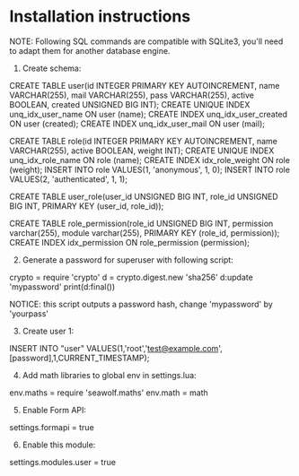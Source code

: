 Installation instructions
=========================

NOTE: Following SQL commands are compatible with SQLite3, you'll need to adapt them for another database engine.

1. Create schema:

CREATE TABLE user(id INTEGER PRIMARY KEY AUTOINCREMENT, name VARCHAR(255), mail VARCHAR(255), pass VARCHAR(255), active BOOLEAN, created UNSIGNED BIG INT);
CREATE UNIQUE INDEX unq_idx_user_name ON user (name);
CREATE INDEX unq_idx_user_created ON user (created);
CREATE INDEX unq_idx_user_mail ON user (mail);

CREATE TABLE role(id INTEGER PRIMARY KEY AUTOINCREMENT, name VARCHAR(255), active BOOLEAN, weight INT);
CREATE UNIQUE INDEX unq_idx_role_name ON role (name);
CREATE INDEX idx_role_weight ON role (weight);
INSERT INTO role VALUES(1, 'anonymous', 1, 0);
INSERT INTO role VALUES(2, 'authenticated', 1, 1);

CREATE TABLE user_role(user_id UNSIGNED BIG INT, role_id UNSIGNED BIG INT, PRIMARY KEY (user_id, role_id));

CREATE TABLE role_permission(role_id UNSIGNED BIG INT, permission varchar(255), module varchar(255), PRIMARY KEY (role_id, permission));
CREATE INDEX idx_permission ON role_permission (permission);

2. Generate a password for superuser with following script:

crypto = require 'crypto'
d = crypto.digest.new 'sha256'
d:update 'mypassword'
print(d:final())

NOTICE: this script outputs a password hash, change 'mypassword' by 'yourpass'

3. Create user 1:

INSERT INTO "user" VALUES(1,'root','test@example.com',[password],1,CURRENT_TIMESTAMP);

4. Add math libraries to global env in settings.lua:

env.maths = require 'seawolf.maths'
env.math = math

5. Enable Form API:

settings.formapi = true

6. Enable this module:

settings.modules.user = true
